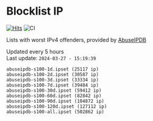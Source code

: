 # Blocklist IP

[![Hits](https://hits.seeyoufarm.com/api/count/incr/badge.svg?url=https%3A%2F%2Fgithub.com%2Fborestad%2Fblocklist-ip%2F&count_bg=%2379C83D&title_bg=%23555555&icon=&icon_color=%23E7E7E7&title=hits&edge_flat=false)](https://hits.seeyoufarm.com)  ![CI](https://img.shields.io/github/workflow/status/borestad/blocklist-ip/CI?style=flat-square)

Lists with worst IPv4 offenders, provided by [AbuseIPDB](https://www.abuseipdb.com/)

<!-- FOOTER-PLACEHOLDER -->
Updated every 5 hours<br>
Last update: `2024-03-27 - 15:19:39`
```
abuseipdb-s100-1d.ipset (25117 ip)
abuseipdb-s100-2d.ipset (30587 ip)
abuseipdb-s100-3d.ipset (33334 ip)
abuseipdb-s100-7d.ipset (39484 ip)
abuseipdb-s100-30d.ipset (59412 ip)
abuseipdb-s100-60d.ipset (82842 ip)
abuseipdb-s100-90d.ipset (104872 ip)
abuseipdb-s100-120d.ipset (127112 ip)
abuseipdb-s100-all.ipset (502862 ip)
```
